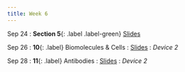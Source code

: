 ```yaml
---
title: Week 6
---
```


Sep 24
: **Section 5**{: .label .label-green}
[Slides](#)

Sep 26
: **10**{: .label} Biomolecules & Cells
  : [Slides](https://bcourses.berkeley.edu/courses/1526813/files/folder/Lectures?preview=86972758)
: _Device 2_

Sep 28
: **11**{: .label} Antibodies
  : [Slides](https://bcourses.berkeley.edu/courses/1526813/files/folder/Lectures?preview=86997960)
: _Device 2_
